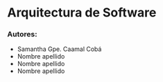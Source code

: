 # Arquitectura de Software #

### Autores: ###
*   Samantha Gpe. Caamal Cobá
*   Nombre apellido
*   Nombre apellido
*   Nombre apellido
